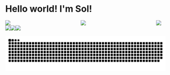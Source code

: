 # Hello world! I'm Sol! 

<img align="left" width="47%" src="https://github-readme-stats.vercel.app/api?username=soleismo&show_icons=true&theme=radical" />

<img align="left" width="47%" src="https://github-readme-stats.vercel.app/api/top-langs/?username=soleismo&layout=compact" />

<img align="left" src="https://img.shields.io/badge/html5-%23E34F26.svg?style=for-the-badge&logo=html5&logoColor=white" />
<img align="left"src="https://img.shields.io/badge/java-%23ED8B00.svg?style=for-the-badge&logo=java&logoColor=white" />
<img align="left"src="https://img.shields.io/badge/python-3670A0?style=for-the-badge&logo=python&logoColor=ffdd54" />
<img src="https://img.shields.io/badge/php-%23777BB4.svg?style=for-the-badge&logo=php&logoColor=white" />

![Snake animation](https://github.com/soleismo/soleismo/blob/output/github-contribution-grid-snake.svg)
 
</div>
